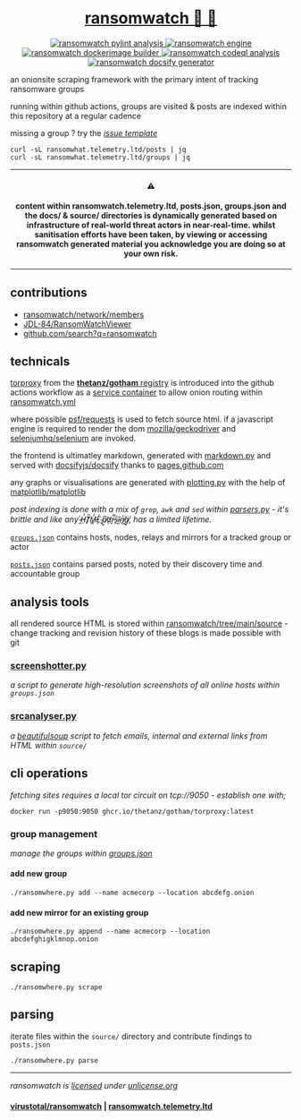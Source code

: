 <div align="center">
<h1>
  <a href="https://ransomwatch.telemetry.ltd">
    ransomwatch 👀 🦅
  </a>
</h1>
</div>

<p align="center">
  <a href="https://github.com/thetanz/ransomwatch/actions/workflows/pylint.yml">
    <img src="https://github.com/thetanz/ransomwatch/actions/workflows/pylint.yml/badge.svg" alt="ransomwatch pylint analysis" />
  </a>
  <a href="https://github.com/thetanz/ransomwatch/actions/workflows/ransomwatch.yml">
    <img src="https://github.com/thetanz/ransomwatch/actions/workflows/ransomwatch.yml/badge.svg" alt="ransomwatch engine" />
  </a>
  <a href="https://github.com/thetanz/ransomwatch/actions/workflows/ransomwatch-build.yml">
    <img src="https://github.com/thetanz/ransomwatch/actions/workflows/ransomwatch-build.yml/badge.svg" alt="ransomwatch dockerimage builder" />
  </a>
  <a href="https://github.com/thetanz/ransomwatch/actions/workflows/codeql-analysis.yml">
    <img src="https://github.com/thetanz/ransomwatch/actions/workflows/codeql-analysis.yml/badge.svg" alt="ransomwatch codeql analysis" />
  </a>
  <a href="https://github.com/thetanz/ransomwatch/actions/workflows/pages/pages-build-deployment">
    <img src="https://github.com/thetanz/ransomwatch/actions/workflows/pages/pages-build-deployment/badge.svg" alt="ransomwatch docsify generator" />
  </a>
</p>

an onionsite scraping framework with the primary intent of tracking ransomware groups

running within github actions, groups are visited & posts are indexed within this repository at a regular cadence

missing a group ? try the [_issue template_](https://github.com/thetanz/ransomwatch/issues/new?assignees=&labels=✨+enhancement&template=newgroup.yml&title=new+group%3A+)

```shell
curl -sL ransomwhat.telemetry.ltd/posts | jq
curl -sL ransomwhat.telemetry.ltd/groups | jq
```
---

<h4 align="center">⚠️</h4>

<h4 align="center">
  content within ransomwatch.telemetry.ltd, posts.json, groups.json and the docs/ & source/ directories is dynamically generated based on infrastructure of real-world threat actors in near-real-time. whilst sanitisation efforts have been taken, by viewing or accessing ransomwatch generated material you acknowledge you are doing so at your own risk.
</h4>

---

## contributions 

- [ransomwatch/network/members](https://github.com/thetanz/ransomwatch/network/members)
- [JDL-84/RansomWatchViewer](https://github.com/JDL-84/RansomWatchViewer)
- [github.com/search?q=ransomwatch](https://github.com/search?o=desc&q=ransomwatch&s=updated&type=Repositories)

## technicals

[torproxy](https://github.com/thetanz/gotham) from the [**thetanz/gotham** registry](https://github.com/thetanz/gotham/pkgs/container/gotham%2Ftorproxy) is introduced into the github actions workflow as a [service container](https://docs.github.com/en/actions/guides/about-service-containers) to allow onion routing within  [ransomwatch.yml](https://github.com/thetanz/ransomwatch/blob/f939ad5d78491c7f162d8acb7b4217c1e2bd5744/.github/workflows/ransomwatch.yml)

where possible [psf/requests](https://github.com/psf/requests) is used to fetch source html. if a javascript engine is required to render the dom [mozilla/geckodriver](https://github.com/mozilla/geckodriver) and [seleniumhq/selenium](https://github.com/SeleniumHQ/selenium) are invoked.

the frontend is ultimatley markdown, generated with [markdown.py](https://github.com/thetanz/ransomwatch/blob/main/markdown.py) and served with [docsifyjs/docsify](https://github.com/docsifyjs/docsify) thanks to [pages.github.com](https://pages.github.com)

any graphs or visualisations are generated with [plotting.py](https://github.com/thetanz/ransomwatch/blob/main/plotting.py) with the help of [matplotlib/matplotlib](https://github.com/matplotlib/matplotlib)

_post indexing is done with a mix of `grep`, `awk` and `sed` within [parsers.py](https://github.com/thetanz/ransomwatch/blob/main/parsers.py) - it's brittle and like any  ̴̭́H̶̤̓T̸̙̅M̶͇̾L̷͑ͅ ̴̙̏p̸̡͆a̷̛̦r̵̬̿s̴̙͛ĩ̴̺n̸̔͜g̸̘̈, has a limited lifetime._

[`groups.json`](https://github.com/thetanz/ransomwatch/blob/main/groups.json) contains hosts, nodes, relays and mirrors for a tracked group or actor

[`posts.json`](https://github.com/thetanz/ransomwatch/blob/main/posts.json) contains parsed posts, noted by their discovery time and accountable group

## analysis tools

all rendered source HTML is stored within [ransomwatch/tree/main/source](https://github.com/thetanz/ransomwatch/tree/main/source) - change tracking and revision history of these blogs is made possible with git

### [screenshotter.py](https://github.com/thetanz/ransomwatch/blob/main/screenshotter.py)

_a script to generate high-resolution screenshots of all online hosts within `groups.json`_

### [srcanalyser.py](https://github.com/thetanz/ransomwatch/blob/main/srcanalyser.py)

_a [beautifulsoup](https://code.launchpad.net/~leonardr/beautifulsoup/bs4) script to fetch emails, internal and external links from HTML within `source/`_

## cli operations

_fetching sites requires a local tor circuit on tcp://9050 - establish one with;_

```shell
docker run -p9050:9050 ghcr.io/thetanz/gotham/torproxy:latest
```

### group management

_manage the groups within [groups.json](groups.json)_

#### add new group

```shell
./ransomwhere.py add --name acmecorp --location abcdefg.onion
```

#### add new mirror for an existing group

```shell
./ransomwhere.py append --name acmecorp --location abcdefghigklmnop.onion
```

## scraping

```shell
./ransomwhere.py scrape
```

## parsing

iterate files within the `source/` directory and contribute findings to `posts.json`

```shell
./ransomwhere.py parse
```

---

_ransomwatch is [licensed](https://github.com/thetanz/ransomwatch/blob/main/LICENSE) under [unlicense.org](https://unlicense.org)_

#### [virustotal/ransomwatch](https://www.virustotal.com/graph/embed/g75a36964bca04a668232875879a6417649d214d3dc7e4ae6a27b7465b1c15872) | [ransomwatch.telemetry.ltd](https://ransomwatch.telemetry.ltd)
